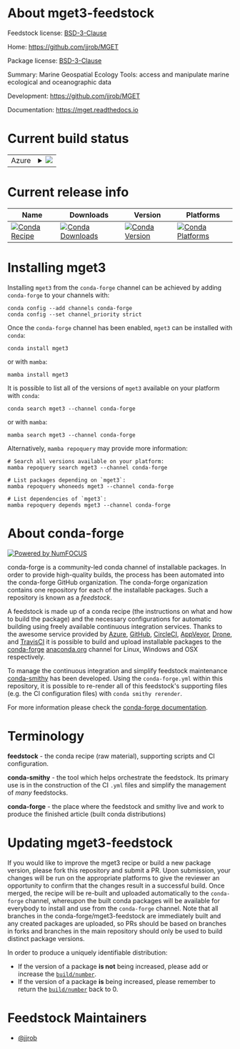 About mget3-feedstock
=====================

Feedstock license: [BSD-3-Clause](https://github.com/conda-forge/mget3-feedstock/blob/main/LICENSE.txt)

Home: https://github.com/jjrob/MGET

Package license: [BSD-3-Clause](https://github.com/jjrob/MGET/blob/main/LICENSE)

Summary: Marine Geospatial Ecology Tools: access and manipulate marine ecological and oceanographic data

Development: https://github.com/jjrob/MGET

Documentation: https://mget.readthedocs.io

Current build status
====================


<table>
    
  <tr>
    <td>Azure</td>
    <td>
      <details>
        <summary>
          <a href="https://dev.azure.com/conda-forge/feedstock-builds/_build/latest?definitionId=23533&branchName=main">
            <img src="https://dev.azure.com/conda-forge/feedstock-builds/_apis/build/status/mget3-feedstock?branchName=main">
          </a>
        </summary>
        <table>
          <thead><tr><th>Variant</th><th>Status</th></tr></thead>
          <tbody><tr>
              <td>linux_64_python3.10.____cpython</td>
              <td>
                <a href="https://dev.azure.com/conda-forge/feedstock-builds/_build/latest?definitionId=23533&branchName=main">
                  <img src="https://dev.azure.com/conda-forge/feedstock-builds/_apis/build/status/mget3-feedstock?branchName=main&jobName=linux&configuration=linux%20linux_64_python3.10.____cpython" alt="variant">
                </a>
              </td>
            </tr><tr>
              <td>linux_64_python3.11.____cpython</td>
              <td>
                <a href="https://dev.azure.com/conda-forge/feedstock-builds/_build/latest?definitionId=23533&branchName=main">
                  <img src="https://dev.azure.com/conda-forge/feedstock-builds/_apis/build/status/mget3-feedstock?branchName=main&jobName=linux&configuration=linux%20linux_64_python3.11.____cpython" alt="variant">
                </a>
              </td>
            </tr><tr>
              <td>linux_64_python3.12.____cpython</td>
              <td>
                <a href="https://dev.azure.com/conda-forge/feedstock-builds/_build/latest?definitionId=23533&branchName=main">
                  <img src="https://dev.azure.com/conda-forge/feedstock-builds/_apis/build/status/mget3-feedstock?branchName=main&jobName=linux&configuration=linux%20linux_64_python3.12.____cpython" alt="variant">
                </a>
              </td>
            </tr><tr>
              <td>linux_64_python3.9.____cpython</td>
              <td>
                <a href="https://dev.azure.com/conda-forge/feedstock-builds/_build/latest?definitionId=23533&branchName=main">
                  <img src="https://dev.azure.com/conda-forge/feedstock-builds/_apis/build/status/mget3-feedstock?branchName=main&jobName=linux&configuration=linux%20linux_64_python3.9.____cpython" alt="variant">
                </a>
              </td>
            </tr><tr>
              <td>win_64_python3.10.____cpython</td>
              <td>
                <a href="https://dev.azure.com/conda-forge/feedstock-builds/_build/latest?definitionId=23533&branchName=main">
                  <img src="https://dev.azure.com/conda-forge/feedstock-builds/_apis/build/status/mget3-feedstock?branchName=main&jobName=win&configuration=win%20win_64_python3.10.____cpython" alt="variant">
                </a>
              </td>
            </tr><tr>
              <td>win_64_python3.11.____cpython</td>
              <td>
                <a href="https://dev.azure.com/conda-forge/feedstock-builds/_build/latest?definitionId=23533&branchName=main">
                  <img src="https://dev.azure.com/conda-forge/feedstock-builds/_apis/build/status/mget3-feedstock?branchName=main&jobName=win&configuration=win%20win_64_python3.11.____cpython" alt="variant">
                </a>
              </td>
            </tr><tr>
              <td>win_64_python3.12.____cpython</td>
              <td>
                <a href="https://dev.azure.com/conda-forge/feedstock-builds/_build/latest?definitionId=23533&branchName=main">
                  <img src="https://dev.azure.com/conda-forge/feedstock-builds/_apis/build/status/mget3-feedstock?branchName=main&jobName=win&configuration=win%20win_64_python3.12.____cpython" alt="variant">
                </a>
              </td>
            </tr><tr>
              <td>win_64_python3.9.____cpython</td>
              <td>
                <a href="https://dev.azure.com/conda-forge/feedstock-builds/_build/latest?definitionId=23533&branchName=main">
                  <img src="https://dev.azure.com/conda-forge/feedstock-builds/_apis/build/status/mget3-feedstock?branchName=main&jobName=win&configuration=win%20win_64_python3.9.____cpython" alt="variant">
                </a>
              </td>
            </tr>
          </tbody>
        </table>
      </details>
    </td>
  </tr>
</table>

Current release info
====================

| Name | Downloads | Version | Platforms |
| --- | --- | --- | --- |
| [![Conda Recipe](https://img.shields.io/badge/recipe-mget3-green.svg)](https://anaconda.org/conda-forge/mget3) | [![Conda Downloads](https://img.shields.io/conda/dn/conda-forge/mget3.svg)](https://anaconda.org/conda-forge/mget3) | [![Conda Version](https://img.shields.io/conda/vn/conda-forge/mget3.svg)](https://anaconda.org/conda-forge/mget3) | [![Conda Platforms](https://img.shields.io/conda/pn/conda-forge/mget3.svg)](https://anaconda.org/conda-forge/mget3) |

Installing mget3
================

Installing `mget3` from the `conda-forge` channel can be achieved by adding `conda-forge` to your channels with:

```
conda config --add channels conda-forge
conda config --set channel_priority strict
```

Once the `conda-forge` channel has been enabled, `mget3` can be installed with `conda`:

```
conda install mget3
```

or with `mamba`:

```
mamba install mget3
```

It is possible to list all of the versions of `mget3` available on your platform with `conda`:

```
conda search mget3 --channel conda-forge
```

or with `mamba`:

```
mamba search mget3 --channel conda-forge
```

Alternatively, `mamba repoquery` may provide more information:

```
# Search all versions available on your platform:
mamba repoquery search mget3 --channel conda-forge

# List packages depending on `mget3`:
mamba repoquery whoneeds mget3 --channel conda-forge

# List dependencies of `mget3`:
mamba repoquery depends mget3 --channel conda-forge
```


About conda-forge
=================

[![Powered by
NumFOCUS](https://img.shields.io/badge/powered%20by-NumFOCUS-orange.svg?style=flat&colorA=E1523D&colorB=007D8A)](https://numfocus.org)

conda-forge is a community-led conda channel of installable packages.
In order to provide high-quality builds, the process has been automated into the
conda-forge GitHub organization. The conda-forge organization contains one repository
for each of the installable packages. Such a repository is known as a *feedstock*.

A feedstock is made up of a conda recipe (the instructions on what and how to build
the package) and the necessary configurations for automatic building using freely
available continuous integration services. Thanks to the awesome service provided by
[Azure](https://azure.microsoft.com/en-us/services/devops/), [GitHub](https://github.com/),
[CircleCI](https://circleci.com/), [AppVeyor](https://www.appveyor.com/),
[Drone](https://cloud.drone.io/welcome), and [TravisCI](https://travis-ci.com/)
it is possible to build and upload installable packages to the
[conda-forge](https://anaconda.org/conda-forge) [anaconda.org](https://anaconda.org/)
channel for Linux, Windows and OSX respectively.

To manage the continuous integration and simplify feedstock maintenance
[conda-smithy](https://github.com/conda-forge/conda-smithy) has been developed.
Using the ``conda-forge.yml`` within this repository, it is possible to re-render all of
this feedstock's supporting files (e.g. the CI configuration files) with ``conda smithy rerender``.

For more information please check the [conda-forge documentation](https://conda-forge.org/docs/).

Terminology
===========

**feedstock** - the conda recipe (raw material), supporting scripts and CI configuration.

**conda-smithy** - the tool which helps orchestrate the feedstock.
                   Its primary use is in the construction of the CI ``.yml`` files
                   and simplify the management of *many* feedstocks.

**conda-forge** - the place where the feedstock and smithy live and work to
                  produce the finished article (built conda distributions)


Updating mget3-feedstock
========================

If you would like to improve the mget3 recipe or build a new
package version, please fork this repository and submit a PR. Upon submission,
your changes will be run on the appropriate platforms to give the reviewer an
opportunity to confirm that the changes result in a successful build. Once
merged, the recipe will be re-built and uploaded automatically to the
`conda-forge` channel, whereupon the built conda packages will be available for
everybody to install and use from the `conda-forge` channel.
Note that all branches in the conda-forge/mget3-feedstock are
immediately built and any created packages are uploaded, so PRs should be based
on branches in forks and branches in the main repository should only be used to
build distinct package versions.

In order to produce a uniquely identifiable distribution:
 * If the version of a package **is not** being increased, please add or increase
   the [``build/number``](https://docs.conda.io/projects/conda-build/en/latest/resources/define-metadata.html#build-number-and-string).
 * If the version of a package **is** being increased, please remember to return
   the [``build/number``](https://docs.conda.io/projects/conda-build/en/latest/resources/define-metadata.html#build-number-and-string)
   back to 0.

Feedstock Maintainers
=====================

* [@jjrob](https://github.com/jjrob/)

